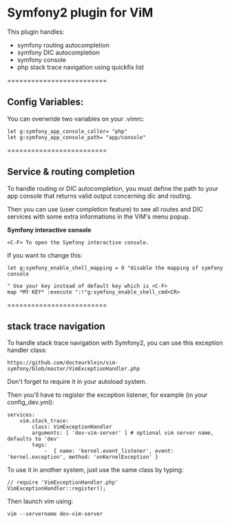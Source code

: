 Symfony2 plugin for ViM
=======================

This plugin handles:

 - symfony routing autocompletion
 - symfony DIC autocompletion
 - symfony console
 - php stack trace navigation using quickfix list

=========================

## Config Variables:

You can overwride two variables on your .vimrc:

    let g:symfony_app_console_caller= "php"
    let g:symfony_app_console_path= "app/console"

=========================

## Service & routing completion

To handle routing or DIC autocompletion, you must define the path to your app console that returns valid output concerning dic and routing.

Then you can use <C-x><C-u> (user completion feature) to see all routes and DIC services with some extra informations in the ViM's menu popup.

**Symfony interactive console**

    <C-F> To open the Symfony interactive console.

If you want to change this:

    let g:symfony_enable_shell_mapping = 0 "disable the mapping of symfony console

    " Use your key instead of default key which is <C-F>
    map *MY KEY* :execute ":!"g:symfony_enable_shell_cmd<CR>



=========================

## stack trace navigation

To handle stack trace navigation with Symfony2, you can use this exception handler class:

    https://github.com/docteurklein/vim-symfony/blob/master/VimExceptionHandler.php

Don't forget to require it in your autoload system.

Then you'll have to register the exception listener, for example (in your config_dev.yml):

    services:
        vim.stack_trace:
            class: VimExceptionHandler
            arguments: [ 'dev-vim-server' ] # optional vim server name, defaults to 'dev'
            tags:
                -  { name: 'kernel.event_listener', event: 'kernel.exception', method: 'onKernelException' }

To use it in another system, just use the same class by typing:

    // require 'VimExceptionHandler.php'
    VimExceptionHandler::register();


Then launch vim using:

    vim --servername dev-vim-server


